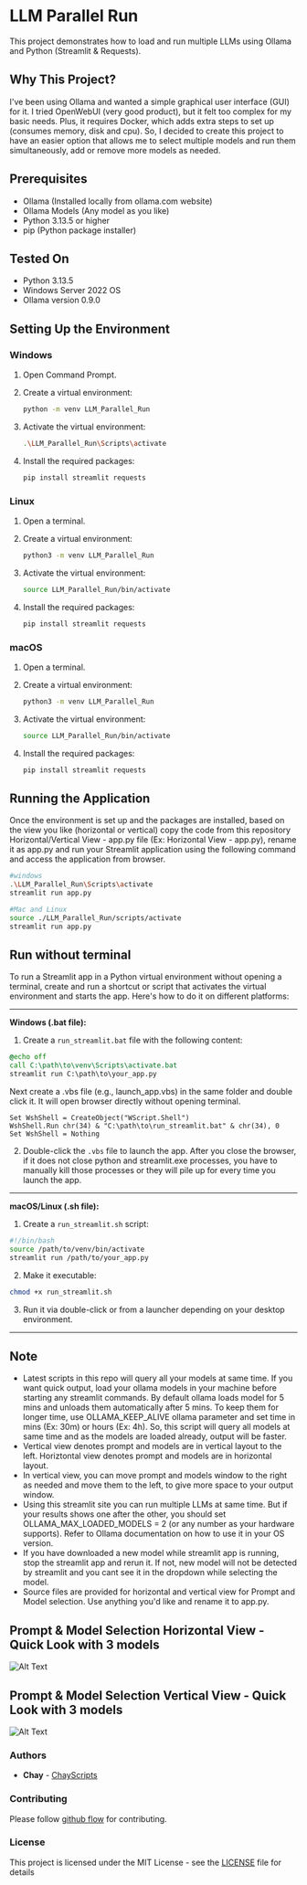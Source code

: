 # LLM Parallel Run

This project demonstrates how to load and run multiple LLMs using Ollama and Python (Streamlit & Requests).

## Why This Project?

I've been using Ollama and wanted a simple graphical user interface (GUI) for it. I tried OpenWebUI (very good product), but it felt too complex for my basic needs. Plus, it requires Docker, which adds extra steps to set up (consumes memory, disk and cpu). So, I decided to create this project to have an easier option that allows me to select multiple models and run them simultaneously, add or remove more models as needed.

## Prerequisites

- Ollama (Installed locally from ollama.com website)
- Ollama Models (Any model as you like)
- Python 3.13.5 or higher
- pip (Python package installer)

## Tested On

- Python 3.13.5
- Windows Server 2022 OS
- Ollama version 0.9.0

## Setting Up the Environment

### Windows

1. Open Command Prompt.
2. Create a virtual environment:

   ```bash
   python -m venv LLM_Parallel_Run
   ```

3. Activate the virtual environment:

   ```bash
   .\LLM_Parallel_Run\Scripts\activate
   ```

4. Install the required packages:

   ```bash
   pip install streamlit requests
   ```

### Linux

1. Open a terminal.
2. Create a virtual environment:

   ```bash
   python3 -m venv LLM_Parallel_Run
   ```

3. Activate the virtual environment:

   ```bash
   source LLM_Parallel_Run/bin/activate
   ```

4. Install the required packages:

   ```bash
   pip install streamlit requests
   ```

### macOS

1. Open a terminal.
2. Create a virtual environment:

   ```bash
   python3 -m venv LLM_Parallel_Run
   ```

3. Activate the virtual environment:

   ```bash
   source LLM_Parallel_Run/bin/activate
   ```

4. Install the required packages:

   ```bash
   pip install streamlit requests
   ```

## Running the Application

Once the environment is set up and the packages are installed, based on the view you like (horizontal or vertical) copy the code from this repository Horizontal/Vertical View - app.py file (Ex: Horizontal View - app.py), rename it as app.py and run your Streamlit application using the following command and access the application from browser.

```bash
#windows
.\LLM_Parallel_Run\Scripts\activate
streamlit run app.py

#Mac and Linux
source ./LLM_Parallel_Run/scripts/activate
streamlit run app.py
```

## Run without terminal
To run a Streamlit app in a Python virtual environment without opening a terminal, create and run a shortcut or script that activates the virtual environment and starts the app. Here's how to do it on different platforms:

---

**Windows (.bat file):**

1. Create a `run_streamlit.bat` file with the following content:

```bat
@echo off
call C:\path\to\venv\Scripts\activate.bat
streamlit run C:\path\to\your_app.py
```
Next create a .vbs file (e.g., launch_app.vbs) in the same folder and double click it. It will open browser directly without opening terminal. 

```vbscript
Set WshShell = CreateObject("WScript.Shell")
WshShell.Run chr(34) & "C:\path\to\run_streamlit.bat" & chr(34), 0
Set WshShell = Nothing
```

2. Double-click the `.vbs` file to launch the app. After you close the browser, if it does not close python and streamlit.exe processes, you have to manually kill those processes or they will pile up for every time you launch the app.

---

**macOS/Linux (.sh file):**

1. Create a `run_streamlit.sh` script:

```bash
#!/bin/bash
source /path/to/venv/bin/activate
streamlit run /path/to/your_app.py
```

2. Make it executable:

```bash
chmod +x run_streamlit.sh
```

3. Run it via double-click or from a launcher depending on your desktop environment.

---

## Note
- Latest scripts in this repo will query all your models at same time. If you want quick output, load your ollama models in your machine before starting any streamlit commands. By default ollama loads model for 5 mins and unloads them automatically after 5 mins. To keep them for longer time, use OLLAMA_KEEP_ALIVE ollama parameter and set time in mins (Ex: 30m) or hours (Ex: 4h). So, this script will query all models at same time and as the models are loaded already, output will be faster. 
- Vertical view denotes prompt and models are in vertical layout to the left. Horiztontal view denotes prompt and models are in horizontal layout.
- In vertical view, you can move prompt and models window to the right as needed and move them to the left, to give more space to your output window.
- Using this streamlit site you can run multiple LLMs at same time. But if your results shows one after the other, you should set OLLAMA_MAX_LOADED_MODELS = 2 (or any number as your hardware supports). Refer to Ollama documentation on how to use it in your OS version.
- If you have downloaded a new model while streamlit app is running, stop the streamlit app and rerun it. If not, new model will not be detected by streamlit and you cant see it in the dropdown while selecting the model.
- Source files are provided for horizontal and vertical view for Prompt and Model selection. Use anything you'd like and rename it to app.py.

## Prompt & Model Selection Horizontal View - Quick Look with 3 models

![Alt Text](https://github.com/ChayScripts/Run-LLMs-in-Parallel/blob/main/Horizontal%20View.png)

## Prompt & Model Selection Vertical View - Quick Look with 3 models

![Alt Text](https://github.com/ChayScripts/Run-LLMs-in-Parallel/blob/main/Vertical%20View.png)

### Authors

* **Chay** - [ChayScripts](https://github.com/ChayScripts)

### Contributing

Please follow [github flow](https://guides.github.com/introduction/flow/index.html) for contributing.

### License

This project is licensed under the MIT License - see the [LICENSE](LICENSE) file for details
